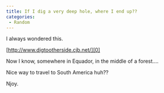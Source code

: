 ```yaml
---
title: If I dig a very deep hole, where I end up??
categories:
 - Random
---
```


I always wondered this.

[http://www.digtootherside.cjb.net/][0]

Now I know, somewhere in Equador, in the middle of a forest....

Nice way to travel to South America huh??

Njoy.


[0]: http://www.digtootherside.cjb.net/

